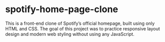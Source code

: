 # spotify-home-page-clone
This is a front-end clone of Spotify’s official homepage, built using only HTML and CSS. The goal of this project was to practice responsive layout design and modern web styling without using any JavaScript.
